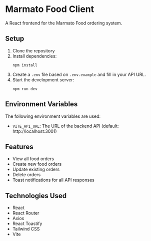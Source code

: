 # Marmato Food Client

A React frontend for the Marmato Food ordering system.

## Setup

1. Clone the repository
2. Install dependencies:
   ```
   npm install
   ```
3. Create a `.env` file based on `.env.example` and fill in your API URL.
4. Start the development server:
   ```
   npm run dev
   ```

## Environment Variables

The following environment variables are used:

- `VITE_API_URL`: The URL of the backend API (default: http://localhost:3001)

## Features

- View all food orders
- Create new food orders
- Update existing orders
- Delete orders
- Toast notifications for all API responses

## Technologies Used

- React
- React Router
- Axios
- React Toastify
- Tailwind CSS
- Vite
